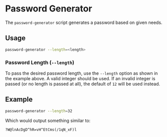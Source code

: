 # Password Generator

The `password-generator` script generates a password based on given needs.

## Usage

```bash
password-generator --length=<length>
```

### Password Length (`--length`)

To pass the desired password length, use the `--length` option as shown in the example above.
A valid integer should be used. If an invalid integer is passed (or no length is passed at all),
the default of `12` will be used instead.

## Example
```bash
password-generator --length=32
```

Which would output something similar to:

```
?W@lnAcDgD^hR=vH^EtCms(/1qN_xF)l
```
